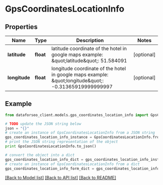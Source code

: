 # GpsCoordinatesLocationInfo


## Properties

Name | Type | Description | Notes
------------ | ------------- | ------------- | -------------
**latitude** | **float** | latitude coordinate of the hotel in google maps example: \&quot;latitude\&quot;: 51.584091 | [optional] 
**longitude** | **float** | longitude coordinate of the hotel in google maps example: \&quot;longitude\&quot;: -0.31365919999999997 | [optional] 

## Example

```python
from dataforseo_client.models.gps_coordinates_location_info import GpsCoordinatesLocationInfo

# TODO update the JSON string below
json = "{}"
# create an instance of GpsCoordinatesLocationInfo from a JSON string
gps_coordinates_location_info_instance = GpsCoordinatesLocationInfo.from_json(json)
# print the JSON string representation of the object
print GpsCoordinatesLocationInfo.to_json()

# convert the object into a dict
gps_coordinates_location_info_dict = gps_coordinates_location_info_instance.to_dict()
# create an instance of GpsCoordinatesLocationInfo from a dict
gps_coordinates_location_info_form_dict = gps_coordinates_location_info.from_dict(gps_coordinates_location_info_dict)
```
[[Back to Model list]](../README.md#documentation-for-models) [[Back to API list]](../README.md#documentation-for-api-endpoints) [[Back to README]](../README.md)


